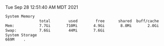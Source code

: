 Tue Sep 28 12:51:40 AM MDT 2021
```bash
System Memory
               total        used        free      shared  buff/cache   available
Mem:           7.7Gi       710Mi       4.9Gi       8.0Mi       2.0Gi       6.7Gi
Swap:          7.6Gi        44Mi       7.6Gi
System Storage
669M	.
```
